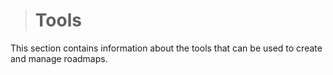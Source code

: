 > # Tools

This section contains information about the tools that can be used to create and manage roadmaps.